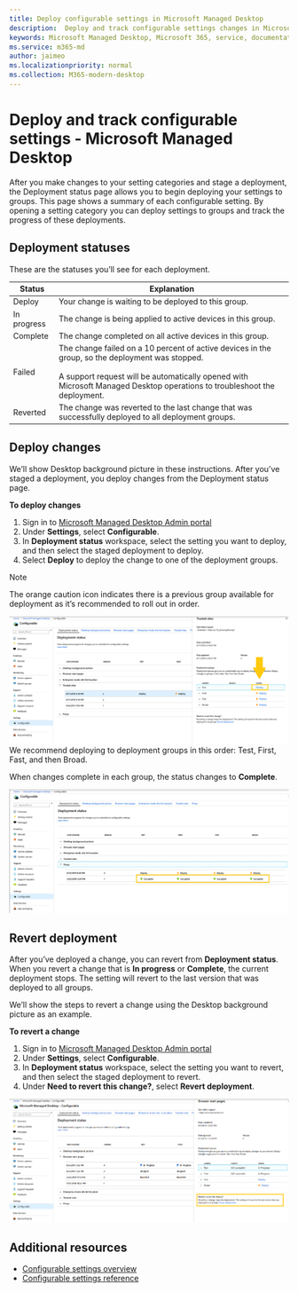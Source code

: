 ```yaml
---
title: Deploy configurable settings in Microsoft Managed Desktop
description:  Deploy and track configurable settings changes in Microsoft Managed Desktop.  
keywords: Microsoft Managed Desktop, Microsoft 365, service, documentation, deploy, staged deployment, configurable settings
ms.service: m365-md
author: jaimeo
ms.localizationpriority: normal
ms.collection: M365-modern-desktop
---
```


# Deploy and track configurable settings - Microsoft Managed Desktop

After you make changes to your setting categories and stage a deployment, the Deployment status page allows you to begin deploying your settings to groups. This page shows a summary of each configurable setting. By opening a setting category you can deploy settings to groups and track the progress of these deployments.

## Deployment statuses 

These are the statuses you’ll see for each deployment.

Status	| Explanation 
--- | --- 
Deploy | Your change is waiting to be deployed to this group.
In progress | The change is being applied to active devices in this group. 
Complete | The change completed on all active devices in this group. 
Failed | The change failed on a 10 percent of active devices in the group, so the deployment was stopped.<br><br> A support request will be automatically opened with Microsoft Managed Desktop operations to troubleshoot the deployment. 
Reverted | The change was reverted to the last change that was successfully deployed to all deployment groups.

## Deploy changes

We’ll show Desktop background picture in these instructions. After you’ve staged a deployment, you deploy changes from the Deployment status page. 

**To deploy changes**

1. Sign in to [Microsoft Managed Desktop Admin portal](https://aka.ms/mwaasportal)
2. Under **Settings**, select **Configurable**.
3. In **Deployment status** workspace, select the setting you want to deploy, and then select the staged deployment to deploy.
4. Select **Deploy** to deploy the change to one of the deployment groups.

> [!NOTE] 
> The orange caution icon indicates there is a previous group available for deployment as it’s recommended to roll out in order. 

![Deployment status workspace. Trusted sites pane on the right. In the Deployment groups section are three columns: deployment groups, devices, and status. In the status column, "deploy" is highlighted.](../../media/1deployedit.png)
We recommend deploying to deployment groups in this order: Test, First, Fast, and then Broad. 

When changes complete in each group, the status changes to **Complete**.

![Deployment status workspace with columns for date updated, version, test, first, fast, and broad. The Proxy row is expanded, showing a dated setting flagged as "complete" in each of the four deployment groups.](../../media/2completeedit.png)

## Revert deployment

After you’ve deployed a change, you can revert from **Deployment status**. When you revert a change that is **In progress** or **Complete**, the current deployment stops. The setting will revert to the last version that was deployed to all groups. 

We’ll show the steps to revert a change using the Desktop background picture as an example. 

**To revert a change**
1. Sign in to [Microsoft Managed Desktop Admin portal](https://aka.ms/mwaasportal)
2. Under **Settings**, select **Configurable**.
3. In **Deployment status** workspace, select the setting you want to revert, and then select the staged deployment to revert.
4. Under **Need to revert this change?**, select **Revert deployment**.

![Deployment status workspace. Browser start pages is selected, opening a pane on the right side with data about the submitted change and its status. At the bottom is the "need to revert this change" area where you can select "Revert deployment."](../../media/3revert.png) 

## Additional resources
- [Configurable settings overview](config-setting-overview.md)
- [Configurable settings reference](config-setting-ref.md) 
